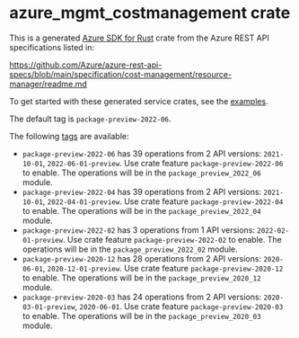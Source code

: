 # azure_mgmt_costmanagement crate

This is a generated [Azure SDK for Rust](https://github.com/Azure/azure-sdk-for-rust) crate from the Azure REST API specifications listed in:

https://github.com/Azure/azure-rest-api-specs/blob/main/specification/cost-management/resource-manager/readme.md

To get started with these generated service crates, see the [examples](https://github.com/Azure/azure-sdk-for-rust/blob/main/services/README.md#examples).

The default tag is `package-preview-2022-06`.

The following [tags](https://github.com/Azure/azure-sdk-for-rust/blob/main/services/tags.md) are available:

- `package-preview-2022-06` has 39 operations from 2 API versions: `2021-10-01`, `2022-06-01-preview`. Use crate feature `package-preview-2022-06` to enable. The operations will be in the `package_preview_2022_06` module.
- `package-preview-2022-04` has 39 operations from 2 API versions: `2021-10-01`, `2022-04-01-preview`. Use crate feature `package-preview-2022-04` to enable. The operations will be in the `package_preview_2022_04` module.
- `package-preview-2022-02` has 3 operations from 1 API versions: `2022-02-01-preview`. Use crate feature `package-preview-2022-02` to enable. The operations will be in the `package_preview_2022_02` module.
- `package-preview-2020-12` has 28 operations from 2 API versions: `2020-06-01`, `2020-12-01-preview`. Use crate feature `package-preview-2020-12` to enable. The operations will be in the `package_preview_2020_12` module.
- `package-preview-2020-03` has 24 operations from 2 API versions: `2020-03-01-preview`, `2020-06-01`. Use crate feature `package-preview-2020-03` to enable. The operations will be in the `package_preview_2020_03` module.